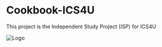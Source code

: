 # Cookbook-ICS4U

This project is the Independent Study Project (ISP) for ICS4U

![Logo](https://i.imgur.com/5RP91ON.png)



